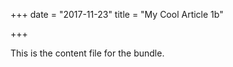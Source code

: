 +++
date = "2017-11-23"
title = "My Cool Article 1b"

+++


This is the content file for the bundle.
